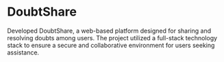 # DoubtShare
Developed DoubtShare, a web-based platform designed for sharing and resolving doubts among users. The project utilized a full-stack technology stack to ensure a secure and collaborative environment for users seeking assistance.
